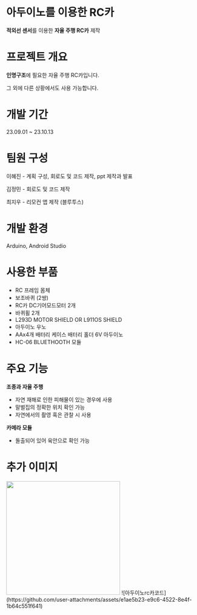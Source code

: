 # 아두이노를 이용한 RC카

**적외선 센서**를 이용한 **자율 주행 RC카** 제작




# 프로젝트 개요

**인명구조**에 필요한 자율 주행 RC카입니다.

그 외에 다른 상황에서도 사용 가능합니다.




# 개발 기간

23.09.01 ~ 23.10.13




# 팀원 구성

이혜진 - 계획 구성, 회로도 및 코드 제작, ppt 제작과 발표


김정민 - 회로도 및 코드 제작


최지우 - 리모컨 앱 제작 (블루투스)




# 개발 환경

Arduino, Android Studio




# 사용한 부품

- RC 프레임 몸체
- 보조바퀴 (2쌍)
- RC카 DC기어모드모터 2개
-  바퀴휠 2개
-  L293D MOTOR SHIELD OR L911OS SHIELD
- 아두이노 우노
- AAx4개 배터리 케이스 배터리 홀더 6V 아두이노
- HC-06 BLUETHOOTH 모듈




# 주요 기능

**조종과 자율 주행**
- 자연 재해로 인한 피해물이 있는 경우에 사용
- 말벌집의 정확한 위치 확인 가능
- 자연에서의 촬영 혹은 관찰 시 사용

**카메라 모듈**
- 돌출되어 있어 육안으로 확인 가능


# 추가 이미지


<img width="300px" height="300px" src="https://github.com/user-attachments/assets/c1319b62-5934-4835-8ce1-d706aeaff7bc"/>
![아두이노rc카코드](https://github.com/user-attachments/assets/e1ae5b23-e9c6-4522-8e4f-1b64c551f641)


